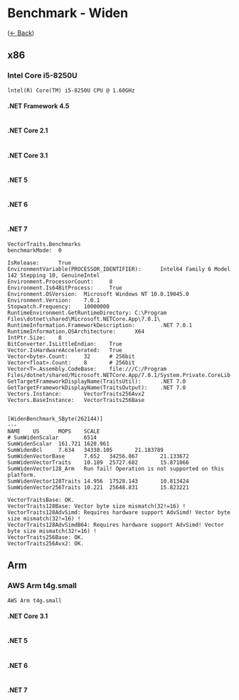 # Benchmark - Widen
([← Back](README.md))

## x86

### lntel Core i5-8250U
`lntel(R) Core(TM) i5-8250U CPU @ 1.60GHz`

#### .NET Framework 4.5

```
```

#### .NET Core 2.1

```
```

#### .NET Core 3.1

```
```

#### .NET 5

```
```

#### .NET 6

```
```

#### .NET 7

```
VectorTraits.Benchmarks
benchmarkMode:  0

IsRelease:      True
EnvironmentVariable(PROCESSOR_IDENTIFIER):      Intel64 Family 6 Model 142 Stepping 10, GenuineIntel
Environment.ProcessorCount:     8
Environment.Is64BitProcess:     True
Environment.OSVersion:  Microsoft Windows NT 10.0.19045.0
Environment.Version:    7.0.1
Stopwatch.Frequency:    10000000
RuntimeEnvironment.GetRuntimeDirectory: C:\Program Files\dotnet\shared\Microsoft.NETCore.App\7.0.1\
RuntimeInformation.FrameworkDescription:        .NET 7.0.1
RuntimeInformation.OSArchitecture:      X64
IntPtr.Size:    8
BitConverter.IsLittleEndian:    True
Vector.IsHardwareAccelerated:   True
Vector<byte>.Count:     32      # 256bit
Vector<float>.Count:    8       # 256bit
Vector<T>.Assembly.CodeBase:    file:///C:/Program Files/dotnet/shared/Microsoft.NETCore.App/7.0.1/System.Private.CoreLib.dll
GetTargetFrameworkDisplayName(TraitsUtil):      .NET 7.0
GetTargetFrameworkDisplayName(TraitsOutput):    .NET 7.0
Vectors.Instance:       VectorTraits256Avx2
Vectors.BaseInstance:   VectorTraits256Base


[WidenBenchmark_SByte(262144)]
---
NAME    US      MOPS    SCALE
# SumWidenScalar        6514
SumWidenScalar  161.721 1620.961
SumWidenBcl     7.634   34338.105       21.183789
SumWidenVectorBase      7.652   34256.867       21.133672
SumWidenVectorTraits    10.189  25727.682       15.871866
SumWidenVector128_Arm   Run fail! Operation is not supported on this platform.
SumWidenVector128Traits 14.956  17528.143       10.813424
SumWidenVector256Traits 10.221  25648.831       15.823221

VectorTraitsBase: OK.
VectorTraits128Base: Vector byte size mismatch(32!=16) !
VectorTraits128AdvSimd: Requires hardware support AdvSimd! Vector byte size mismatch(32!=16) !
VectorTraits128AdvSimdB64: Requires hardware support AdvSimd! Vector byte size mismatch(32!=16) !
VectorTraits256Base: OK.
VectorTraits256Avx2: OK.
```

## Arm

### AWS Arm t4g.small
`AWS Arm t4g.small`

#### .NET Core 3.1

```
```

#### .NET 5

```
```

#### .NET 6

```
```

#### .NET 7

```
```

